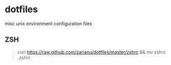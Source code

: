 dotfiles
========

misc unix environment configuration files


ZSH
---

> curl https://raw.github.com/zarianu/dotfiles/master/zshrc && mv zshrc .zshrc

